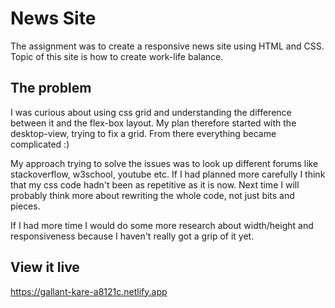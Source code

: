 # News Site

The assignment was to create a responsive news site using HTML and CSS. Topic of this site is how to create work-life balance.

## The problem

I was curious about using css grid and understanding the difference between it and the flex-box layout. My plan therefore started with the desktop-view, trying to fix a grid. From there everything became complicated :) 

My approach trying to solve the issues was to look up different forums like stackoverflow, w3school, youtube etc. If I had planned more carefully I think that my css code hadn't been as repetitive as it is now. Next time I will probably think more about rewriting the whole code, not just bits and pieces.  

If I had more time I would do some more research about width/height and responsiveness because I haven't really got a grip of it yet. 

## View it live

https://gallant-kare-a8121c.netlify.app
